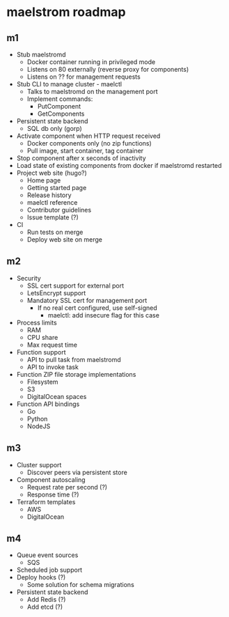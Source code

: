 # maelstrom roadmap

## m1

* Stub maelstromd
    * Docker container running in privileged mode
    * Listens on 80 externally (reverse proxy for components)
    * Listens on ?? for management requests
* Stub CLI to manage cluster - maelctl
    * Talks to maelstromd on the management port
    * Implement commands:
        * PutComponent
        * GetComponents
* Persistent state backend
    * SQL db only (gorp)
* Activate component when HTTP request received
    * Docker components only (no zip functions)
    * Pull image, start container, tag container
* Stop component after x seconds of inactivity
* Load state of existing components from docker if maelstromd restarted
* Project web site (hugo?)
    * Home page
    * Getting started page
    * Release history
    * maelctl reference
    * Contributor guidelines
    * Issue template (?)
* CI
    * Run tests on merge
    * Deploy web site on merge

## m2

* Security
    * SSL cert support for external port
    * LetsEncrypt support
    * Mandatory SSL cert for management port
        * If no real cert configured, use self-signed
            * maelctl: add insecure flag for this case
* Process limits
    * RAM
    * CPU share
    * Max request time
* Function support
    * API to pull task from maelstromd
    * API to invoke task
* Function ZIP file storage implementations
    * Filesystem
    * S3
    * DigitalOcean spaces
* Function API bindings
    * Go
    * Python
    * NodeJS

## m3

* Cluster support
    * Discover peers via persistent store
* Component autoscaling
    * Request rate per second (?)
    * Response time (?)
* Terraform templates
    * AWS
    * DigitalOcean

## m4

* Queue event sources
    * SQS
* Scheduled job support
* Deploy hooks (?)
    * Some solution for schema migrations
* Persistent state backend
    * Add Redis (?)
    * Add etcd (?)

